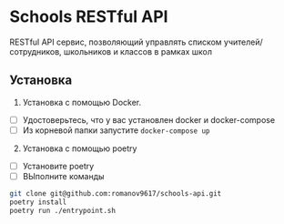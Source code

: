 # Schools RESTful API

RESTful API сервис, позволяющий управлять списком учителей/сотрудников, школьников и классов в рамках школ

## Установка
1. Установка с помощью Docker.
- [ ] Удостоверьтесь, что у вас установлен docker и docker-compose
- [ ] Из корневой папки запустите `docker-compose up`

2. Установка с помощью poetry
- [ ] Установите poetry
- [ ] ВЫполните команды

```bash
git clone git@github.com:romanov9617/schools-api.git
poetry install
poetry run ./entrypoint.sh
```

